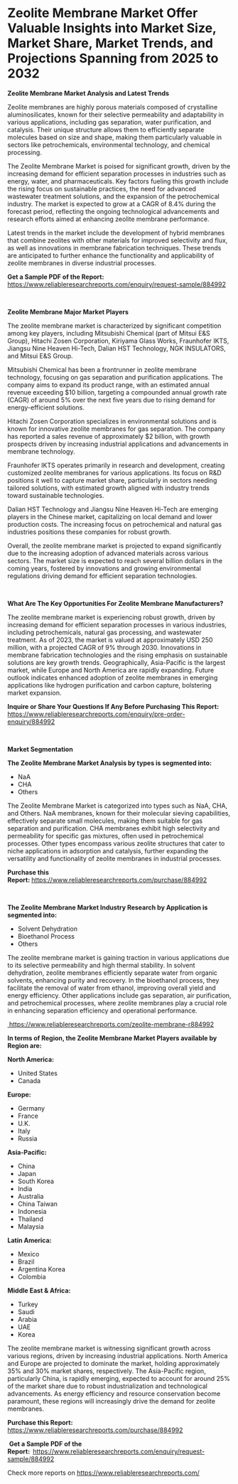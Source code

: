<p><h1>Zeolite Membrane Market Offer Valuable Insights into Market Size, Market Share, Market Trends, and Projections Spanning from 2025 to 2032</h1></p><p><strong>Zeolite Membrane Market Analysis and Latest Trends</strong></p>
<p><p>Zeolite membranes are highly porous materials composed of crystalline aluminosilicates, known for their selective permeability and adaptability in various applications, including gas separation, water purification, and catalysis. Their unique structure allows them to efficiently separate molecules based on size and shape, making them particularly valuable in sectors like petrochemicals, environmental technology, and chemical processing.</p><p>The Zeolite Membrane Market is poised for significant growth, driven by the increasing demand for efficient separation processes in industries such as energy, water, and pharmaceuticals. Key factors fueling this growth include the rising focus on sustainable practices, the need for advanced wastewater treatment solutions, and the expansion of the petrochemical industry. The market is expected to grow at a CAGR of 8.4% during the forecast period, reflecting the ongoing technological advancements and research efforts aimed at enhancing zeolite membrane performance.</p><p>Latest trends in the market include the development of hybrid membranes that combine zeolites with other materials for improved selectivity and flux, as well as innovations in membrane fabrication techniques. These trends are anticipated to further enhance the functionality and applicability of zeolite membranes in diverse industrial processes.</p></p>
<p><strong>Get a Sample PDF of the Report:&nbsp;</strong> <a href="https://www.reliableresearchreports.com/enquiry/request-sample/884992?utm_campaign=2182&utm_medium=2&utm_source=Github&utm_content=ia&utm_term=30012025&utm_id=zeolite-membrane">https://www.reliableresearchreports.com/enquiry/request-sample/884992</a></p>
<p>&nbsp;</p>
<p><strong>Zeolite Membrane Major Market Players</strong></p>
<p><p>The zeolite membrane market is characterized by significant competition among key players, including Mitsubishi Chemical (part of Mitsui E&S Group), Hitachi Zosen Corporation, Kiriyama Glass Works, Fraunhofer IKTS, Jiangsu Nine Heaven Hi-Tech, Dalian HST Technology, NGK INSULATORS, and Mitsui E&S Group. </p><p>Mitsubishi Chemical has been a frontrunner in zeolite membrane technology, focusing on gas separation and purification applications. The company aims to expand its product range, with an estimated annual revenue exceeding $10 billion, targeting a compounded annual growth rate (CAGR) of around 5% over the next five years due to rising demand for energy-efficient solutions.</p><p>Hitachi Zosen Corporation specializes in environmental solutions and is known for innovative zeolite membranes for gas separation. The company has reported a sales revenue of approximately $2 billion, with growth prospects driven by increasing industrial applications and advancements in membrane technology. </p><p>Fraunhofer IKTS operates primarily in research and development, creating customized zeolite membranes for various applications. Its focus on R&D positions it well to capture market share, particularly in sectors needing tailored solutions, with estimated growth aligned with industry trends toward sustainable technologies. </p><p>Dalian HST Technology and Jiangsu Nine Heaven Hi-Tech are emerging players in the Chinese market, capitalizing on local demand and lower production costs. The increasing focus on petrochemical and natural gas industries positions these companies for robust growth.</p><p>Overall, the zeolite membrane market is projected to expand significantly due to the increasing adoption of advanced materials across various sectors. The market size is expected to reach several billion dollars in the coming years, fostered by innovations and growing environmental regulations driving demand for efficient separation technologies.</p></p>
<p>&nbsp;</p>
<p><strong>What Are The Key Opportunities For Zeolite Membrane Manufacturers?</strong></p>
<p><p>The zeolite membrane market is experiencing robust growth, driven by increasing demand for efficient separation processes in various industries, including petrochemicals, natural gas processing, and wastewater treatment. As of 2023, the market is valued at approximately USD 250 million, with a projected CAGR of 9% through 2030. Innovations in membrane fabrication technologies and the rising emphasis on sustainable solutions are key growth trends. Geographically, Asia-Pacific is the largest market, while Europe and North America are rapidly expanding. Future outlook indicates enhanced adoption of zeolite membranes in emerging applications like hydrogen purification and carbon capture, bolstering market expansion.</p></p>
<p><strong>Inquire or Share Your Questions If Any Before Purchasing This Report:</strong> <a href="https://www.reliableresearchreports.com/enquiry/pre-order-enquiry/884992?utm_campaign=2182&utm_medium=2&utm_source=Github&utm_content=ia&utm_term=30012025&utm_id=zeolite-membrane">https://www.reliableresearchreports.com/enquiry/pre-order-enquiry/884992</a></p>
<p>&nbsp;</p>
<p><strong>Market Segmentation</strong></p>
<p><strong>The Zeolite Membrane Market Analysis by types is segmented into:</strong></p>
<p><ul><li>NaA</li><li>CHA</li><li>Others</li></ul></p>
<p><p>The Zeolite Membrane Market is categorized into types such as NaA, CHA, and Others. NaA membranes, known for their molecular sieving capabilities, effectively separate small molecules, making them suitable for gas separation and purification. CHA membranes exhibit high selectivity and permeability for specific gas mixtures, often used in petrochemical processes. Other types encompass various zeolite structures that cater to niche applications in adsorption and catalysis, further expanding the versatility and functionality of zeolite membranes in industrial processes.</p></p>
<p><strong>Purchase this Report:&nbsp;</strong><a href="https://www.reliableresearchreports.com/purchase/884992?utm_campaign=2182&utm_medium=2&utm_source=Github&utm_content=ia&utm_term=30012025&utm_id=zeolite-membrane">https://www.reliableresearchreports.com/purchase/884992</a></p>
<p>&nbsp;</p>
<p><strong>The Zeolite Membrane Market Industry Research by Application is segmented into:</strong></p>
<p><ul><li>Solvent Dehydration</li><li>Bioethanol Process</li><li>Others</li></ul></p>
<p><p>The zeolite membrane market is gaining traction in various applications due to its selective permeability and high thermal stability. In solvent dehydration, zeolite membranes efficiently separate water from organic solvents, enhancing purity and recovery. In the bioethanol process, they facilitate the removal of water from ethanol, improving overall yield and energy efficiency. Other applications include gas separation, air purification, and petrochemical processes, where zeolite membranes play a crucial role in enhancing separation efficiency and operational performance.</p></p>
<p><a href="https://www.reliableresearchreports.com/zeolite-membrane-r884992?utm_campaign=2182&utm_medium=2&utm_source=Github&utm_content=ia&utm_term=30012025&utm_id=zeolite-membrane">&nbsp;https://www.reliableresearchreports.com/zeolite-membrane-r884992</a></p>
<p><strong>In terms of Region, the Zeolite Membrane Market Players available by Region are:</strong></p>
<p>
    <p> <strong> North America: </strong>
        <ul>
            <li>United States</li>
            <li>Canada</li>
        </ul>
        </p> 
    <p> <strong> Europe: </strong>
        <ul>
            <li>Germany</li>
            <li>France</li>
            <li>U.K.</li>
            <li>Italy</li>
            <li>Russia</li>
        </ul>
        </p> 
    <p> <strong> Asia-Pacific: </strong>
        <ul>
            <li>China</li>
            <li>Japan</li>
            <li>South Korea</li>
            <li>India</li>
            <li>Australia</li>
            <li>China Taiwan</li>
            <li>Indonesia</li>
            <li>Thailand</li>
            <li>Malaysia</li>
        </ul>
        </p> 
    <p> <strong> Latin America: </strong>
        <ul>
            <li>Mexico</li>
            <li>Brazil</li>
            <li>Argentina Korea</li>
            <li>Colombia</li>
        </ul>
        </p> 
    <p> <strong> Middle East & Africa: </strong>
        <ul>
            <li>Turkey</li>
            <li>Saudi</li>
            <li>Arabia</li>
            <li>UAE</li>
            <li>Korea</li>
        </ul>
    </p>
    </p>
<p><p>The zeolite membrane market is witnessing significant growth across various regions, driven by increasing industrial applications. North America and Europe are projected to dominate the market, holding approximately 35% and 30% market shares, respectively. The Asia-Pacific region, particularly China, is rapidly emerging, expected to account for around 25% of the market share due to robust industrialization and technological advancements. As energy efficiency and resource conservation become paramount, these regions will increasingly drive the demand for zeolite membranes.</p></p>
<p><strong>Purchase this Report: </strong><a href="https://www.reliableresearchreports.com/purchase/884992?utm_campaign=2182&utm_medium=2&utm_source=Github&utm_content=ia&utm_term=30012025&utm_id=zeolite-membrane">https://www.reliableresearchreports.com/purchase/884992</a></p>
<p>&nbsp;<strong>Get a Sample PDF of the Report:&nbsp;&nbsp;</strong><a href="https://www.reliableresearchreports.com/enquiry/request-sample/884992?utm_campaign=2182&utm_medium=2&utm_source=Github&utm_content=ia&utm_term=30012025&utm_id=zeolite-membrane">https://www.reliableresearchreports.com/enquiry/request-sample/884992</a></p>
<p><strong></strong></p>
<p>Check more reports on <a href="https://www.reliableresearchreports.com/?utm_campaign=2182&utm_medium=2&utm_source=Github&utm_content=ia&utm_term=30012025&utm_id=zeolite-membrane">https://www.reliableresearchreports.com/</a></p>